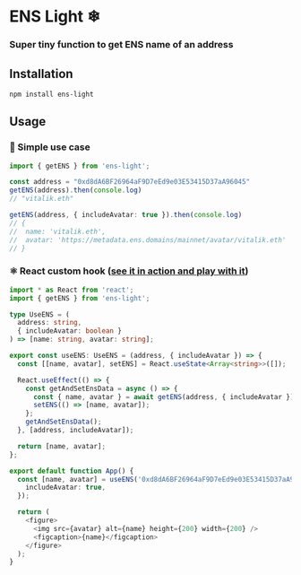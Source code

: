 
# ENS Light ❄

### Super tiny function to get ENS name of an address

## Installation
```
npm install ens-light
```
## Usage

### 📝 Simple use case

```ts
import { getENS } from 'ens-light';

const address = "0xd8dA6BF26964aF9D7eEd9e03E53415D37aA96045"
getENS(address).then(console.log)
// "vitalik.eth"

getENS(address, { includeAvatar: true }).then(console.log)
// {
//  name: 'vitalik.eth',
//  avatar: 'https://metadata.ens.domains/mainnet/avatar/vitalik.eth'
// }
```

### ⚛️ React custom hook ([see it in action and play with it](https://stackblitz.com/edit/react-ts-rfohuw?file=index.tsx))

```ts
import * as React from 'react';
import { getENS } from 'ens-light';

type UseENS = (
  address: string,
  { includeAvatar: boolean }
) => [name: string, avatar: string];

export const useENS: UseENS = (address, { includeAvatar }) => {
  const [[name, avatar], setENS] = React.useState<Array<string>>([]);

  React.useEffect(() => {
    const getAndSetEnsData = async () => {
      const { name, avatar } = await getENS(address, { includeAvatar });
      setENS(() => [name, avatar]);
    };
    getAndSetEnsData();
  }, [address, includeAvatar]);

  return [name, avatar];
};

export default function App() {
  const [name, avatar] = useENS('0xd8dA6BF26964aF9D7eEd9e03E53415D37aA96045', {
    includeAvatar: true,
  });

  return (
    <figure>
      <img src={avatar} alt={name} height={200} width={200} />
      <figcaption>{name}</figcaption>
    </figure>
  );
}
```
